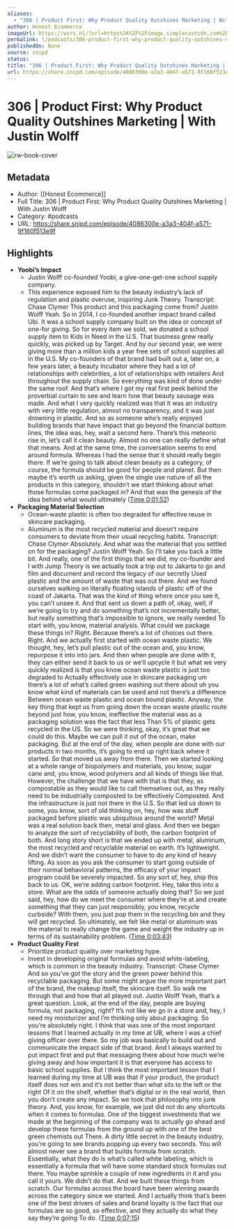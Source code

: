 ```yaml
---
aliases:
  - "306 | Product First: Why Product Quality Outshines Marketing | With Justin Wolff"
author: Honest Ecommerce
imageUrl: https://wsrv.nl/?url=https%3A%2F%2Fimage.simplecastcdn.com%2Fimages%2F594681a4-e5a1-4c95-a4fd-6c607733e73a%2Fed237de0-8b2a-4d00-8efa-83d13f81b75e%2F3000x3000%2Fhonest-ecom-podcast-cover-2019.jpg%3Faid%3Drss_feed&w=100&h=100
permalink: l/podcasts/306-product-first-why-product-quality-outshines-marketing-with-justin-wolff
publishedOn: None
source: snipd
status: 
title: "306 | Product First: Why Product Quality Outshines Marketing | With Justin Wolff"
url: https://share.snipd.com/episode/4086300e-a3a3-404f-a571-9f160f513e9f
---
```

# 306 | Product First: Why Product Quality Outshines Marketing | With Justin Wolff

![rw-book-cover](https://wsrv.nl/?url=https%3A%2F%2Fimage.simplecastcdn.com%2Fimages%2F594681a4-e5a1-4c95-a4fd-6c607733e73a%2Fed237de0-8b2a-4d00-8efa-83d13f81b75e%2F3000x3000%2Fhonest-ecom-podcast-cover-2019.jpg%3Faid%3Drss_feed&w=100&h=100)

## Metadata

- Author: [[Honest Ecommerce]]
- Full Title: 306 | Product First: Why Product Quality Outshines Marketing | With Justin Wolff
- Category: #podcasts
- URL: https://share.snipd.com/episode/4086300e-a3a3-404f-a571-9f160f513e9f

## Highlights

- **Yoobi’s Impact**
  - Justin Wolff co-founded Yoobi, a give-one-get-one school supply company.
  - This experience exposed him to the beauty industry’s lack of regulation and plastic overuse, inspiring Junk Theory.
  Transcript:
  Chase Clymer
  This product and this packaging come from?
  Justin Wolff
  Yeah. So in 2014, I co-founded another impact brand called Ubi. It was a school supply company built on the idea or concept of one-for giving. So for every item we sold, we donated a school supply item to Kids in Need in the U.S. That business grew really quickly, was picked up by Target. And by our second year, we were giving more than a million kids a year free sets of school supplies all in the U.S. My co-founders of that brand had built out a, later on, a few years later, a beauty incubator where they had a lot of relationships with celebrities, a lot of relationships with retailers And throughout the supply chain. So everything was kind of done under the same roof. And that’s where I got my real first peek behind the proverbial curtain to see and learn how that beauty sausage was made. And what I very quickly realized was that it was an industry with very little regulation, almost no transparency, and it was just drowning in plastic. And so as someone who’s really enjoyed building brands that have impact that go beyond the financial bottom lines, the idea was, hey, wait a second here. There’s this meteoric rise in, let’s call it clean beauty. Almost no one can really define what that means. And at the same time, the conversation seems to end around formula. Whereas I had the sense that it should really begin there. If we’re going to talk about clean beauty as a category, of course, the formula should be good for people and planet. But then maybe it’s worth us asking, given the single use nature of all the products in this category, shouldn’t we start thinking about what those formulas come packaged in? And that was the genesis of the idea behind what would ultimately ([Time 0:01:52](https://share.snipd.com/snip/ec4edafd-ae3e-44e9-9188-c2480eb7a3e2))
- **Packaging Material Selection**
  - Ocean-waste plastic is often too degraded for effective reuse in skincare packaging.
  - Aluminum is the most recycled material and doesn’t require consumers to deviate from their usual recycling habits.
  Transcript:
  Chase Clymer
  Absolutely. And what was the material that you settled on for the packaging?
  Justin Wolff
  Yeah. So I’ll take you back a little bit. And really, one of the first things that we did, my co-founder and I with Jump Theory is we actually took a trip out to Jakarta to go and film and document and record the legacy of our secretly Used plastic and the amount of waste that was out there. And we found ourselves walking on literally floating islands of plastic off of the coast of Jakarta. That was the kind of thing where once you see it, you can’t unsee it. And that sent us down a path of, okay, well, if we’re going to try and do something that’s not incrementally better, but really something that’s impossible to ignore, we really needed To start with, you know, material analysis. What could we package these things in? Right. Because there’s a lot of choices out there. Right. And we actually first started with ocean waste plastic. We thought, hey, let’s pull plastic out of the ocean and, you know, repurpose it into into jars. And then when people are done with it, they can either send it back to us or we’ll upcycle it but what we very quickly realized is that you know ocean waste plastic is just too degraded to Actually effectively use in skincare packaging um there’s a lot of what’s called green washing out there about uh you know what kind of materials can be used and not there’s a difference Between ocean waste plastic and ocean bound plastic. Anyway, the key thing that kept us from going down the ocean waste plastic route beyond just how, you know, ineffective the material was as a packaging solution was the fact that less Than 5% of plastic gets recycled in the US. So we were thinking, okay, it’s great that we could do this. Maybe we can pull it out of the ocean, make packaging. But at the end of the day, when people are done with our products in two months, it’s going to end up right back where it started. So that moved us away from there. Then we started looking at a whole range of biopolymers and materials, you know, sugar cane and, you know, wood polymers and all kinds of things like that. However, the challenge that we have with that is that they, as compostable as they would like to call themselves out, as they really need to be industrially composted to be effectively Composted. And the infrastructure is just not there in the U.S. So that led us down to some, you know, sort of old thinking on, hey, how was stuff packaged before plastic was ubiquitous around the world? Metal was a real solution back then, metal and glass. And then we began to analyze the sort of recyclability of both, the carbon footprint of both. And long story short is that we ended up with metal, aluminum, the most recycled and recyclable material on earth. It’s lightweight. And we didn’t want the consumer to have to do any kind of heavy lifting. As soon as you ask the consumer to start going outside of their normal behavioral patterns, the efficacy of your impact program could be severely impacted. So any sort of, hey, ship this back to us. OK, we’re adding carbon footprint. Hey, take this into a store. What are the odds of someone actually doing that? So we just said, hey, how do we meet the consumer where they’re at and create something that they can just responsibly, you know, recycle curbside? With them, you just pop them in the recycling bin and they will get recycled. So ultimately, we felt like metal or aluminum was the material to really change the game and weight the industry up in terms of its sustainability problem. ([Time 0:03:43](https://share.snipd.com/snip/7936a0b5-a41d-4023-b966-6174dd997682))
- **Product Quality First**
  - Prioritize product quality over marketing hype.
  - Invest in developing original formulas and avoid white-labeling, which is common in the beauty industry.
  Transcript:
  Chase Clymer
  And so you’ve got the story and the green power behind this recyclable packaging. But some might argue the more important part of the brand, the makeup itself, the skincare itself. So walk me through that and how that all played out.
  Justin Wolff
  Yeah, that’s a great question. Look, at the end of the day, people are buying formula, not packaging, right? It’s not like we go in a store and, hey, I need my moisturizer and I’m thinking only about packaging. So you’re absolutely right. I think that was one of the most important lessons that I learned actually in my time at UB, where I was a chief giving officer over there. So my job was basically to build out and communicate the impact side of that brand. And I always wanted to put impact first and put that messaging there about how much we’re giving away and how important it is that everyone has access to basic school supplies. But I think the most important lesson that I learned during my time at UB was that if your product, the product itself does not win and it’s not better than what sits to the left or the right Of it on the shelf, whether that’s digital or in the real world, then you don’t create any impact. So we took that philosophy into junk theory. And, you know, for example, we just did not do any shortcuts when it comes to formulas. One of the biggest investments that we made at the beginning of the company was to actually go ahead and develop these formulas from the ground up with one of the best green chemists out There. A dirty little secret in the beauty industry, you’re going to see brands popping up every two seconds. You will almost never see a brand that builds formula from scratch. Essentially, what they do is what’s called white labeling, which is essentially a formula that will have some standard stock formulas out there. You maybe sprinkle a couple of new ingredients in it and you call it yours. We didn’t do that. And we built these things from scratch. Our formulas across the board have been winning awards across the category since we started. And I actually think that’s been one of the best drivers of sales and brand loyalty is the fact that our formulas are so good, so effective, and they actually do what they say they’re going To do. ([Time 0:07:15](https://share.snipd.com/snip/06fb72d4-097b-451c-bfde-bec2875baeb7))
